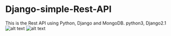 # Django-simple-Rest-API
This is the Rest API using Python, Django and MongoDB.
python3, Django2.1
![alt text](screenshots/pic1.png)
![alt text](screenshots/pic2.png)
